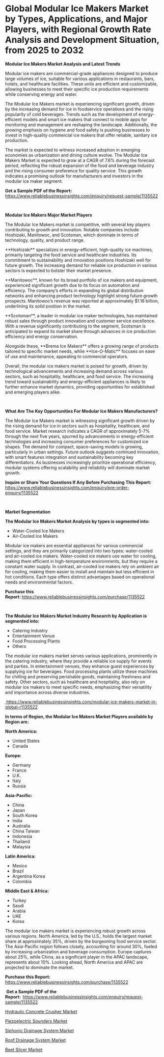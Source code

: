 <p><h1>Global Modular Ice Makers Market by Types, Applications, and Major Players, with Regional Growth Rate Analysis and Development Situation, from 2025 to 2032</h1></p><p><strong>Modular Ice Makers Market Analysis and Latest Trends</strong></p>
<p><p>Modular ice makers are commercial-grade appliances designed to produce large volumes of ice, suitable for various applications in restaurants, bars, hotels, and healthcare facilities. These units are efficient and customizable, allowing businesses to meet their specific ice production requirements while conserving energy and water.</p><p>The Modular Ice Makers market is experiencing significant growth, driven by the increasing demand for ice in foodservice operations and the rising popularity of cold beverages. Trends such as the development of energy-efficient models and smart ice makers that connect to mobile apps for monitoring and management are reshaping the landscape. Additionally, the growing emphasis on hygiene and food safety is pushing businesses to invest in high-quality commercial ice makers that offer reliable, sanitary ice production.</p><p>The market is expected to witness increased adoption in emerging economies as urbanization and dining culture evolve. The Modular Ice Makers Market is expected to grow at a CAGR of 7.6% during the forecast period, reflecting the robust expansion of the food and beverage industry and the rising consumer preference for quality service. This growth indicates a promising outlook for manufacturers and investors in the modular ice maker segment.</p></p>
<p><strong>Get a Sample PDF of the Report:&nbsp;</strong> <a href="https://www.reliablebusinessinsights.com/enquiry/request-sample/1135522?utm_campaign=1113&utm_medium=2&utm_source=Github&utm_content=ia&utm_term=18022025&utm_id=modular-ice-makers">https://www.reliablebusinessinsights.com/enquiry/request-sample/1135522</a></p>
<p>&nbsp;</p>
<p><strong>Modular Ice Makers Major Market Players</strong></p>
<p><p>The Modular Ice Makers market is competitive, with several key players contributing to growth and innovation. Notable companies include Hoshizaki, Manitowoc, and Scotsman, which dominate in terms of technology, quality, and product range.</p><p>**Hoshizaki** specializes in energy-efficient, high-quality ice machines, primarily targeting the food service and healthcare industries. Its commitment to sustainability and innovation positions Hoshizaki well for future growth. The increasing demand for reliable ice production in various sectors is expected to bolster their market presence.</p><p>**Manitowoc**, known for its broad portfolio of ice makers and equipment, experienced significant growth due to its focus on automation and efficiency. The company’s efforts in expanding its global distribution networks and enhancing product technology highlight strong future growth prospects. Manitowoc’s revenue was reported at approximately $1.16 billion, underlining its solid position in the market.</p><p>**Scotsman**, a leader in modular ice maker technologies, has maintained robust sales through product innovation and customer service excellence. With a revenue significantly contributing to the segment, Scotsman is anticipated to expand its market share through advances in ice production efficiency and energy conservation.</p><p>Alongside these, **Brema Ice Makers** offers a growing range of products tailored to specific market needs, while **Ice-O-Matic** focuses on ease of use and maintenance, appealing to commercial operators. </p><p>Overall, the modular ice makers market is poised for growth, driven by technological advancements and increasing demand across various sectors, such as hospitality, healthcare, and food service. The increasing trend toward sustainability and energy-efficient appliances is likely to further enhance market dynamics, providing opportunities for established and emerging players alike.</p></p>
<p>&nbsp;</p>
<p><strong>What Are The Key Opportunities For Modular Ice Makers Manufacturers?</strong></p>
<p><p>The Modular Ice Makers market is witnessing significant growth driven by the rising demand for ice in sectors such as hospitality, healthcare, and food service. Market research indicates a CAGR of approximately 5-7% through the next five years, spurred by advancements in energy-efficient technologies and increasing consumer preferences for customized ice shapes. The demand for compact, space-saving models is growing, particularly in urban settings. Future outlook suggests continued innovation, with smart features integration and sustainability becoming key differentiators. As businesses increasingly prioritize operational efficiency, modular systems offering scalability and reliability will dominate market growth.</p></p>
<p><strong>Inquire or Share Your Questions If Any Before Purchasing This Report:</strong> <a href="https://www.reliablebusinessinsights.com/enquiry/pre-order-enquiry/1135522?utm_campaign=1113&utm_medium=2&utm_source=Github&utm_content=ia&utm_term=18022025&utm_id=modular-ice-makers">https://www.reliablebusinessinsights.com/enquiry/pre-order-enquiry/1135522</a></p>
<p>&nbsp;</p>
<p><strong>Market Segmentation</strong></p>
<p><strong>The Modular Ice Makers Market Analysis by types is segmented into:</strong></p>
<p><ul><li>Water-Cooled Ice Makers</li><li>Air-Cooled Ice Makers</li></ul></p>
<p><p>Modular ice makers are essential appliances for various commercial settings, and they are primarily categorized into two types: water-cooled and air-cooled ice makers. Water-cooled ice makers use water for cooling, making them efficient in high-temperature environments, but they require a constant water supply. In contrast, air-cooled ice makers rely on ambient air for cooling, making them easier to install and maintain but less efficient in hot conditions. Each type offers distinct advantages based on operational needs and environmental factors.</p></p>
<p><strong>Purchase this Report:&nbsp;</strong><a href="https://www.reliablebusinessinsights.com/purchase/1135522?utm_campaign=1113&utm_medium=2&utm_source=Github&utm_content=ia&utm_term=18022025&utm_id=modular-ice-makers">https://www.reliablebusinessinsights.com/purchase/1135522</a></p>
<p>&nbsp;</p>
<p><strong>The Modular Ice Makers Market Industry Research by Application is segmented into:</strong></p>
<p><ul><li>Catering Industry</li><li>Entertainment Venue</li><li>Food Processing Plants</li><li>Others</li></ul></p>
<p><p>The modular ice makers market serves various applications, prominently in the catering industry, where they provide a reliable ice supply for events and parties. In entertainment venues, they enhance guest experiences by supplying ice for beverages. Food processing plants utilize these machines for chilling and preserving perishable goods, maintaining freshness and safety. Other sectors, such as healthcare and hospitality, also rely on modular ice makers to meet specific needs, emphasizing their versatility and importance across diverse industries.</p></p>
<p><a href="https://www.reliablebusinessinsights.com/modular-ice-makers-market-in-global-r1135522?utm_campaign=1113&utm_medium=2&utm_source=Github&utm_content=ia&utm_term=18022025&utm_id=modular-ice-makers">&nbsp;https://www.reliablebusinessinsights.com/modular-ice-makers-market-in-global-r1135522</a></p>
<p><strong>In terms of Region, the Modular Ice Makers Market Players available by Region are:</strong></p>
<p>
    <p> <strong> North America: </strong>
        <ul>
            <li>United States</li>
            <li>Canada</li>
        </ul>
        </p> 
    <p> <strong> Europe: </strong>
        <ul>
            <li>Germany</li>
            <li>France</li>
            <li>U.K.</li>
            <li>Italy</li>
            <li>Russia</li>
        </ul>
        </p> 
    <p> <strong> Asia-Pacific: </strong>
        <ul>
            <li>China</li>
            <li>Japan</li>
            <li>South Korea</li>
            <li>India</li>
            <li>Australia</li>
            <li>China Taiwan</li>
            <li>Indonesia</li>
            <li>Thailand</li>
            <li>Malaysia</li>
        </ul>
        </p> 
    <p> <strong> Latin America: </strong>
        <ul>
            <li>Mexico</li>
            <li>Brazil</li>
            <li>Argentina Korea</li>
            <li>Colombia</li>
        </ul>
        </p> 
    <p> <strong> Middle East & Africa: </strong>
        <ul>
            <li>Turkey</li>
            <li>Saudi</li>
            <li>Arabia</li>
            <li>UAE</li>
            <li>Korea</li>
        </ul>
    </p>
    </p>
<p><p>The modular ice makers market is experiencing robust growth across various regions. North America, led by the U.S., holds the largest market share at approximately 35%, driven by the burgeoning food service sector. The Asia-Pacific region follows closely, accounting for around 30%, fueled by increasing urbanization and beverage consumption. Europe captures about 25%, while China, as a significant player in the APAC landscape, represents about 10%. Looking ahead, North America and APAC are projected to dominate the market.</p></p>
<p><strong>Purchase this Report: </strong><a href="https://www.reliablebusinessinsights.com/purchase/1135522?utm_campaign=1113&utm_medium=2&utm_source=Github&utm_content=ia&utm_term=18022025&utm_id=modular-ice-makers">https://www.reliablebusinessinsights.com/purchase/1135522</a></p>
<p>&nbsp;<strong>Get a Sample PDF of the Report:&nbsp;&nbsp;</strong><a href="https://www.reliablebusinessinsights.com/enquiry/request-sample/1135522?utm_campaign=1113&utm_medium=2&utm_source=Github&utm_content=ia&utm_term=18022025&utm_id=modular-ice-makers">https://www.reliablebusinessinsights.com/enquiry/request-sample/1135522</a></p>
<p><strong></strong></p>
<p><p><a href="https://github.com/leyesamilej/Market-Research-Report-List-1/blob/main/hydraulic-concrete-crusher-market.md?utm_campaign=1113&utm_medium=2&utm_source=Github&utm_content=ia&utm_term=18022025&utm_id=modular-ice-makers">Hydraulic Concrete Crusher Market</a></p><p><a href="https://github.com/carylgrinko/Market-Research-Report-List-1/blob/main/piezoelectric-sounders-market.md?utm_campaign=1113&utm_medium=2&utm_source=Github&utm_content=ia&utm_term=18022025&utm_id=modular-ice-makers">Piezoelectric Sounders Market</a></p><p><a href="https://github.com/lizonbochil23/Market-Research-Report-List-1/blob/main/siphonic-drainage-system-market.md?utm_campaign=1113&utm_medium=2&utm_source=Github&utm_content=ia&utm_term=18022025&utm_id=modular-ice-makers">Siphonic Drainage System Market</a></p><p><a href="https://github.com/guinoopandam/Market-Research-Report-List-1/blob/main/roof-drainage-system-market.md?utm_campaign=1113&utm_medium=2&utm_source=Github&utm_content=ia&utm_term=18022025&utm_id=modular-ice-makers">Roof Drainage System Market</a></p><p><a href="https://github.com/ziogaskangui96/Market-Research-Report-List-1/blob/main/beet-slicer-market.md?utm_campaign=1113&utm_medium=2&utm_source=Github&utm_content=ia&utm_term=18022025&utm_id=modular-ice-makers">Beet Slicer Market</a></p></p>